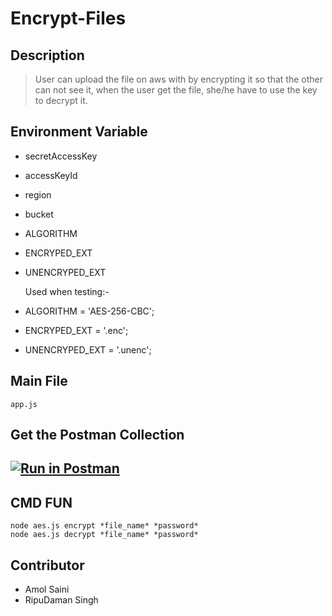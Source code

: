 # Encrypt-Files

## Description

> User can upload the file on aws with by encrypting it so that the
> other can not see it, when the user get the file, she/he have to use
> the key to decrypt it.

## Environment Variable

- secretAccessKey
- accessKeyId
- region
- bucket
- ALGORITHM
- ENCRYPED_EXT
- UNENCRYPED_EXT

  Used when testing:-

- ALGORITHM = 'AES-256-CBC';
- ENCRYPED_EXT = '.enc';
- UNENCRYPED_EXT = '.unenc';

## Main File

    app.js

## Get the Postman Collection

## [![Run in Postman](https://run.pstmn.io/button.svg)](https://app.getpostman.com/run-collection/ec4d43aec7ad65332188)

## CMD FUN

    node aes.js encrypt *file_name* *password*
    node aes.js decrypt *file_name* *password*

## Contributor

- Amol Saini
- RipuDaman Singh
